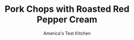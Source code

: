 ---
layout: ../../layouts/MarkdownPostLayout.astro
title: Pork Chops with Roasted Red Pepper Cream
author: America's Test Kitchen
pubDate: 2023-03-15
description: "We created a deliciously simple sauce to transform basic pork chops into a savory meal-and it only took us 30 minutes."
image_url: https://res.cloudinary.com/hksqkdlah/image/upload/ar_1:1,c_fill,dpr_2.0,f_auto,fl_lossy.progressive.strip_profile,g_faces:auto,q_auto:low,w_344/6665_cvr-sfs-pork-chop-004-279613
tags: ["Main Courses","Pork","Weeknight","30-Minute Suppers"]
calories: 2292
protein: 44
carbohydrates: 11
fats: 
fiber: 1
ingredients: ["4 , bone-in rib or center-cut pork chops, about 1 inch thick",", Salt and pepper","1 tablespoon, vegetable oil","1/2 , onion, sliced thin","6 , garlic cloves, minced","3/4 cup, low-sodium chicken broth","3/4 cup, heavy cream","1 (12-ounce) jar, roasted red peppers, drained and chopped &#0","2 teaspoons, light brown sugar","1/4 cup, chopped fresh basil"]
serves: 4
time: "30 minutes"
instructions: ["Pat chops dry with paper towels and season with salt and pepper. Heat oil in large skillet over medium-high heat until just smoking. Add chops and cook until well browned and meat registers 145 degrees, about 5 minutes per side. Transfer to serving platter and tent with foil.","Add onion to empty skillet and cook until softened, about 5 minutes. Add garlic and cook until fragrant, about 30 seconds. Stir in broth, cream, roasted peppers, and sugar and simmer, scraping up any browned bits with wooden spoon, until sauce is slightly thickened, about 5 minutes. Off heat, add any accumulated pork juices back to pan and stir in basil. Season with salt and pepper. Spoon sauce over chops. Serve."]
nutrition: ["947 mg Potassium","484 mg Phosphorus","95 mg Calcium","2 mg Iron","66 mg Magnesium","915 mg Sodium","3 mg Zinc","38 g Fat","14 mg Niacin (B3)","14 g Monounsaturated","3 g Polyunsaturated","1 mg Thiamin (B1)","147 mg Vitamin C","1 µg Vitamin D","198 mg Cholesterol","16 g Saturated","1 g Fiber","18 µg Folate (food)","6 g Sugars","14 µg Vitamin K","296 g Water","11 g Carbs","18 µg Folate equivalent (total)","44 g Protein","2 mg Vitamin E","1 µg Vitamin B12","1 mg Vitamin B6","316 µg Vitamin A","573 kcal Energy","1 g Sugars, added","2292 calories"]
notes: "Our favorite brand of jarred roasted red peppers is Divina."
---